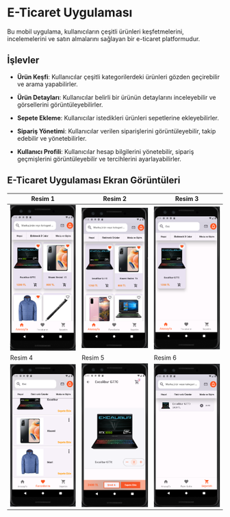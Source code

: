 # E-Ticaret Uygulaması

Bu mobil uygulama, kullanıcıların çeşitli ürünleri keşfetmelerini, incelemelerini ve satın almalarını sağlayan bir e-ticaret platformudur.

## İşlevler

- **Ürün Keşfi**: Kullanıcılar çeşitli kategorilerdeki ürünleri gözden geçirebilir ve arama yapabilirler.
  
- **Ürün Detayları**: Kullanıcılar belirli bir ürünün detaylarını inceleyebilir ve görsellerini görüntüleyebilirler.
  
- **Sepete Ekleme**: Kullanıcılar istedikleri ürünleri sepetlerine ekleyebilirler.
  
- **Sipariş Yönetimi**: Kullanıcılar verilen siparişlerini görüntüleyebilir, takip edebilir ve yönetebilirler.
  
- **Kullanıcı Profili**: Kullanıcılar hesap bilgilerini yönetebilir, sipariş geçmişlerini görüntüleyebilir ve tercihlerini ayarlayabilirler.
## E-Ticaret Uygulaması Ekran Görüntüleri

| Resim 1 | Resim 2 | Resim 3 |
|---------|---------|---------|
| ![Resim 1](https://github.com/beklevicRidvan/Flutter-Bloc-SQLite-Apps/blob/main/ETicaretUygulamasi/e_ticaret_assets/eticaret1.png?raw=true) | ![Resim 2](https://github.com/beklevicRidvan/Flutter-Bloc-SQLite-Apps/blob/main/ETicaretUygulamasi/e_ticaret_assets/eticaret2.png?raw=true) | ![Resim 3](https://github.com/beklevicRidvan/Flutter-Bloc-SQLite-Apps/blob/main/ETicaretUygulamasi/e_ticaret_assets/eticaret3.png?raw=true) |
| Resim 4 | Resim 5 | Resim 6 |
| ![Resim 4](https://github.com/beklevicRidvan/Flutter-Bloc-SQLite-Apps/blob/main/ETicaretUygulamasi/e_ticaret_assets/eticaret4.png?raw=true) | ![Resim 5](https://github.com/beklevicRidvan/Flutter-Bloc-SQLite-Apps/blob/main/ETicaretUygulamasi/e_ticaret_assets/eticaret5.png?raw=true) | ![Resim 6](https://github.com/beklevicRidvan/Flutter-Bloc-SQLite-Apps/blob/main/ETicaretUygulamasi/e_ticaret_assets/eticaret6.png?raw=true) |
